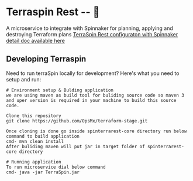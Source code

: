 # Terraspin Rest -- :whale:

A microservice to integrate with Spinnaker for planning, applying and destroying Terraform plans
[TerraSpin Rest configuraton with Spinnaker detail doc available here](https://docs.opsmx.com/codelabs/how-to-create-terraform-webhook-stage-in-spinnaker) 

## Developing Terraspin
Need to run terraSpin locally for development? Here's what you need to setup and run:

```
# Environment setup & Bulding application
we are using maven as build tool for buliding source code so maven 3 and uper version is required in your machine to build this source code.

Clone this repository 
git clone https://github.com/OpsMx/terraform-stage.git

Once cloning is done go inside spinterrarest-core directory run below command to build application 
cmd- mvn clean install  
After buliding maven will put jar in target folder of spinterrarest-core directory

# Running application
To run microservice dial below command 
cmd- java -jar TerraSpin.jar 
```
